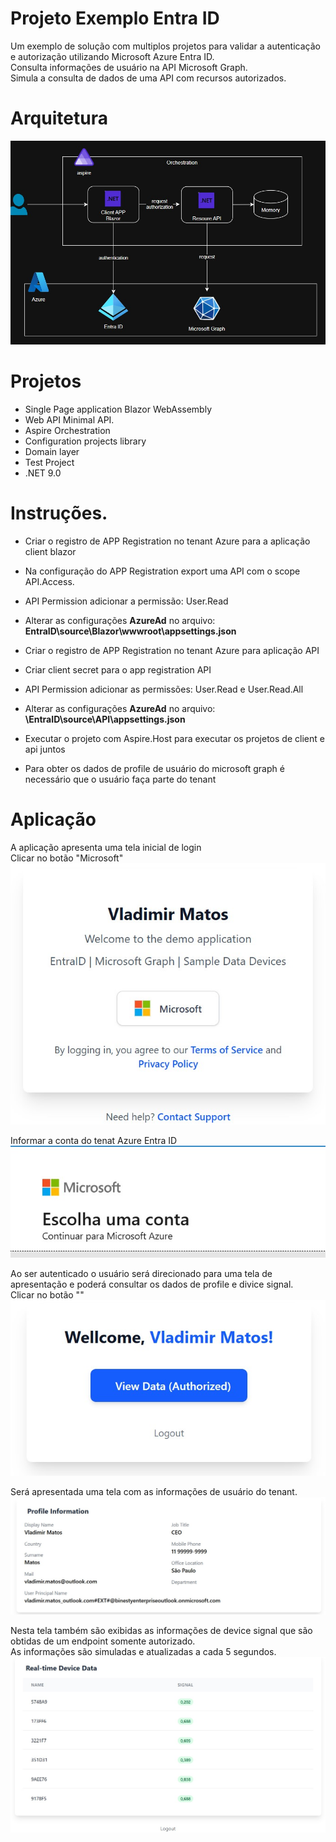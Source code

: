 # Projeto Exemplo Entra ID

Um exemplo de solução com multiplos projetos para validar a autenticação e autorização utilizando Microsoft Azure Entra ID.  
Consulta informações de usuário na API Microsoft Graph.  
Simula a consulta de dados de uma API com recursos autorizados.  


# Arquitetura

![](/images/001.jpg)


# Projetos

- Single Page application Blazor WebAssembly
- Web API Minimal API.
- Aspire Orchestration
- Configuration projects library
- Domain layer
- Test Project
- .NET 9.0

# Instruções.

- Criar o registro de APP Registration no tenant Azure para a aplicação client blazor
- Na configuração do APP Registration export uma API com o scope API.Access.   
- API Permission adicionar a permissão: User.Read
- Alterar as configurações **AzureAd** no arquivo:  **EntraID\source\Blazor\wwwroot\appsettings.json**

- Criar o registro de APP Registration no tenant Azure para aplicação API
- Criar client secret para o app registration API 
- API Permission adicionar as permissões: User.Read e User.Read.All
- Alterar as configurações **AzureAd** no arquivo:  **\EntraID\source\API\appsettings.json** 

- Executar o projeto com Aspire.Host para executar os projetos de client e api juntos

- Para obter os dados de profile de usuário do microsoft graph é necessário que o usuário faça parte do tenant

# Aplicação

A aplicação apresenta uma tela inicial de login  
Clicar no botão "Microsoft"
![](/images/002.jpg)

Informar a conta do tenat Azure Entra ID  
![](/images/003.jpg)

Ao ser autenticado o usuário será direcionado para uma tela de apresentação e poderá consultar os dados de profile e divice signal.  
Clicar no botão ""  
![](/images/004.jpg)

Será apresentada uma tela com as informações de usuário do tenant.  
![](/images/005.jpg)

Nesta tela também são exibidas as informações de device signal que são obtidas de um endpoint somente autorizado.  
As informações são simuladas e atualizadas a cada 5 segundos.  
![](/images/006.jpg)